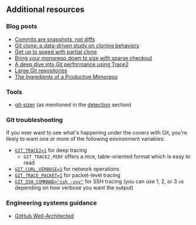 ## Additional resources

### Blog posts

- [Commits are snapshots, not diffs](https://github.blog/2020-12-17-commits-are-snapshots-not-diffs/)
- [Git clone: a data-driven study on cloning behaviors](https://github.blog/2020-12-22-git-clone-a-data-driven-study-on-cloning-behaviors/)
- [Get up to speed with partial clone](https://github.blog/2020-12-21-get-up-to-speed-with-partial-clone-and-shallow-clone/)
- [Bring your monorepo down to size with sparse checkout](https://github.blog/2020-01-17-bring-your-monorepo-down-to-size-with-sparse-checkout/)
- [A deep dive into Git performance using Trace2](https://devblogs.microsoft.com/devops/a-deep-dive-into-git-performance-using-trace2/)
- [Large Git repositories](https://larsxschneider.github.io/2016/09/21/large-git-repos)
- [The Ingredients of a Productive Monorepo](https://blog.swgillespie.me/posts/monorepo-ingredients/)

### Tools

- [git-sizer](https://github.com/github/git-sizer) (as mentioned in the [detection](detection.md) section)

### Git troubleshooting

If you ever want to see what's happening under the covers with Git, you're likely to want one or more of the following environment variables:
- [`GIT_TRACE2=1`](https://devblogs.microsoft.com/devops/a-deep-dive-into-git-performance-using-trace2/) for deep tracing
  - `GIT_TRACE2_PERF` offers a nice, table-oriented format which is easy to read
- [`GIT_CURL_VERBOSE=1`](https://git-scm.com/book/en/v2/Git-Internals-Environment-Variables#_networking) for network operations
- [`GIT_TRACE_PACKET=1`](https://git-scm.com/book/en/v2/Git-Internals-Environment-Variables#_debugging) for packet-level tracing
- [`GIT_SSH_COMMAND="ssh -vvv"`](https://git-scm.com/docs/git-config#Documentation/git-config.txt-coresshCommand) for SSH tracing (you can use 1, 2, or 3 `v`s depending on how verbose you want the output)

### Engineering systems guidance

- [GitHub Well-Architected](https://wellarchitected.github.com/library/architecture/)
